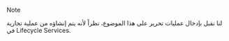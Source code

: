 > [!NOTE]
> لنا نقبل بإدخال عمليات تحرير على هذا الموضوع، نظراً لأنه يتم إنشاؤه من عملية تجارية في Lifecycle Services.